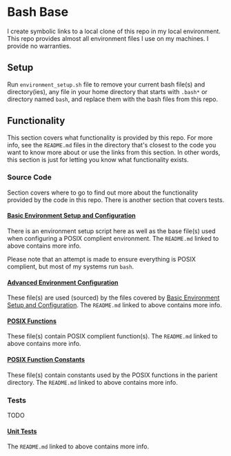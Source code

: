 # Bash Base

I create symbolic links to a local clone of this repo in my local environment. This repo provides almost all environment files I use on my machines. I provide no warranties.

## Setup

Run `environment_setup.sh` file to remove your current bash file(s) and directory(ies), any file in your home directory that starts with `.bash*` or directory named `bash`, and replace them with the bash files from this repo.

## Functionality

This section covers what functionality is provided by this repo. For more info, see the  `README.md` files in the directory that's closest to the code you want to know more about or use the links from this section. In other words, this section is just for letting you know what functionality exists.

### Source Code

Section covers where to go to find out more about the functionality provided by the code in this repo. There is another section that covers tests.

#### [Basic Environment Setup and Configuration](src/README.md)

There is an environment setup script here as well as the base file(s) used when configuring a POSIX complient environment. The `README.md` linked to above contains more info.

Please note that an attempt is made to ensure everything is POSIX complient, but most of my systems run `bash`.

#### [Advanced Environment Configuration](src/bash/README.md)

These file(s) are used (sourced) by the files covered by [Basic Environment Setup and Configuration](#basic-environment-setup-and-configuration). The `README.md` linked to above contains more info.

#### [POSIX Functions](src/bash/functions/README.md)

These file(s) contain POSIX complient function(s). The `README.md` linked to above contains more info.

#### [POSIX Function Constants](src/bash/functions/constants/README.md)

These file(s) contain constants used by the POSIX functions in the parient directory. The `README.md` linked to above contains more info.

### Tests

TODO

#### [Unit Tests](tests/unit/README.md)

The `README.md` linked to above contains more info.
